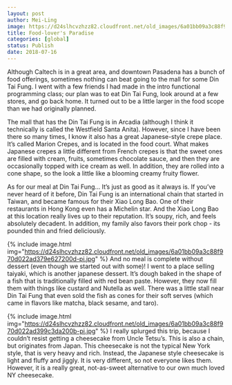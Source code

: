 ```yaml
---
layout: post
author: Mei-Ling
image: https://d24slhcvzhzz82.cloudfront.net/old_images/6a01bb09a3c88f970d022ad379e61b200d-pi.jpg
title: Food-lover's Paradise
categories: [global]
status: Publish
date: 2018-07-16
---
```


Although Caltech is in a great area, and downtown Pasadena has a bunch of food offerings, sometimes nothing can beat going to the mall for some Din Tai Fung. I went with a few friends I had made in the intro functional programming class; our plan was to eat Din Tai Fung, look around at a few stores, and go back home. It turned out to be a little larger in the food scope than we had originally planned.

The mall that has the Din Tai Fung is in Arcadia (although I think it technically is called the Westfield Santa Anita). However, since I have been there so many times, I know it also has a great Japanese-style crepe place. It’s called Marion Crepes, and is located in the food court. What makes Japanese crepes a little different from French crepes is that the sweet ones are filled with cream, fruits, sometimes chocolate sauce, and then they are occasionally topped with ice cream as well. In addition, they are rolled into a cone shape, so the look a little like a blooming creamy fruity flower.

As for our meal at Din Tai Fung… It’s just as good as it always is. If you’ve never heard of it before, Din Tai Fung is an international chain that started in Taiwan, and became famous for their Xiao Long Bao. One of their restaurants in Hong Kong even has a Michelin star. And the Xiao Long Bao at this location really lives up to their reputation. It’s soupy, rich, and feels absolutely decadent. In addition, my family also favors their pork chop - its pounded thin and fried deliciously.


{% include image.html img="https://d24slhcvzhzz82.cloudfront.net/old_images/6a01bb09a3c88f970d022ad379e627200d-pi.jpg" %}
And no meal is complete without dessert (even though we started out with some)! I went to a place selling taiyaki, which is another japanese dessert. It’s dough baked in the shape of a fish that is traditionally filled with red bean paste. However, they now fill them with things like custard and Nutella as well. There was a little stall near Din Tai Fung that even sold the fish as cones for their soft serves (which came in flavors like matcha, black sesame, and taro).


{% include image.html img="https://d24slhcvzhzz82.cloudfront.net/old_images/6a01bb09a3c88f970d022ad399c3da200b-pi.jpg" %}
I really splurged this trip, because I couldn’t resist getting a cheesecake from Uncle Tetsu’s. This is also a chain, but originates from Japan. This cheesecake is not the typical New York style, that is very heavy and rich. Instead, the Japanese style cheesecake is light and fluffy and jiggly. It is very different, so not everyone likes them. However, it is a really great, not-as-sweet alternative to our own much loved NY cheesecake.

